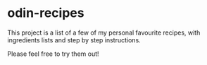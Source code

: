 # odin-recipes

This project is a list of a few of my personal favourite recipes, with ingredients lists and step by step instructions.

Please feel free to try them out!
